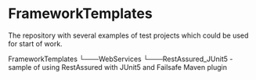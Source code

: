 # FrameworkTemplates
The repository with several examples of test projects which could be used for start of work.

FrameworkTemplates
   └───WebServices
       └───RestAssured_JUnit5 - sample of using RestAssured with JUnit5 and Failsafe Maven plugin

